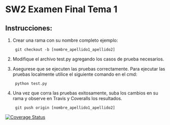 # SW2 Examen Final Tema 1

## Instrucciones:

1. Crear una rama con su nombre completo ejemplo:

		git checkout -b [nombre_apellido1_apellido2]

2. Modifique el archivo test.py agregando los casos de prueba necesarios.

3. Asegurese que se ejecuten las pruebas correctamente. Para ejecutar las pruebas localmente utilice el siguiente comando en el cmd:

		python test.py

4. Una vez que corra las pruebas exitosamente, suba los cambios en su rama y observe en Travis y Coveralls los resultados.

		git push origin [nombre_apellido1_apellido2]
		
[![Coverage Status](https://coveralls.io/repos/github/mavemore/SW2_Examen_Parcial/badge.svg?branch=alex_ferrin_alcivar)](https://coveralls.io/github/mavemore/SW2_Examen_Final_tema_1?branch=alex_ferrin_alcivar)